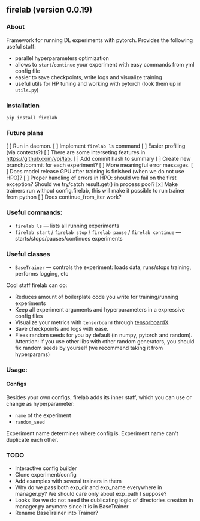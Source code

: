 ## firelab (version 0.0.19)
### About
Framework for running DL experiments with pytorch.
Provides the following useful stuff:
- parallel hyperparameters optimization
- allows to `start`/`continue` your experiment with easy commands from yml config file
- easier to save checkpoints, write logs and visualize training
- useful utils for HP tuning and working with pytorch (look them up in `utils.py`)

### Installation
```
pip install firelab
```

### Future plans
[ ] Run in daemon.
[ ] Implement `firelab ls` command
[ ] Easier profiling (via contexts?)
[ ] There are some interseting features in https://github.com/vpj/lab.
[ ] Add commit hash to summary
[ ] Create new branch/commit for each experiment?
[ ] More meaningful error messages.
[ ] Does model release GPU after training is finished (when we do not use HPO)?
[ ] Proper handling of errors in HPO: should we fail on the first exception? Should we try/catch result.get() in process pool?
[x] Make trainers run without config.firelab, this will make it possible to run trainer from python
[ ] Does continue_from_iter work?

### Useful commands:
- `firelab ls` — lists all running experiments
- `firelab start` / `firelab stop` / `firelab pause` / `firelab continue` — starts/stops/pauses/continues experiments

### Useful classes
- `BaseTrainer` — controls the experiment: loads data, runs/stops training, performs logging, etc

Cool staff firelab can do:
- Reduces amount of boilerplate code you write for training/running experiments
- Keep all experiment arguments and hyperparameters in a expressive config files
- Visualize your metrics with `tensorboard` through [tensorboardX](https://github.com/lanpa/tensorboard-pytorch)
- Save checkpoints and logs with ease.
- Fixes random seeds for you by default (in numpy, pytorch and random). Attention: if you use other libs with other random generators, you should fix random seeds by yourself (we recommend taking it from hyperparams)

### Usage:
#### Configs
Besides your own configs, firelab adds its inner staff, which you can use or change as hyperparameter:
- `name` of the experiment
- `random_seed`

Experiment name determines where config is.
Experiment name can't duplicate each other.

### TODO
- Interactive config builder
- Clone experiment/config
- Add examples with several trainers in them
- Why do we pass both exp_dir and exp_name everywhere in manager.py? We should care only about exp_path I suppose?
- Looks like we do not need the dublicating logic of directories creation in manager.py anymore since it is in BaseTrainer
- Rename BaseTrainer into Trainer?

